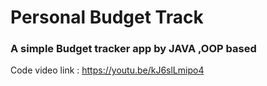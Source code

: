 # Personal Budget Track 
### A simple Budget tracker app by JAVA ,OOP based
Code video link : https://youtu.be/kJ6slLmipo4
